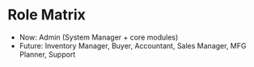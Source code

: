 # Role Matrix

- Now: Admin (System Manager + core modules)
- Future: Inventory Manager, Buyer, Accountant, Sales Manager, MFG Planner, Support
